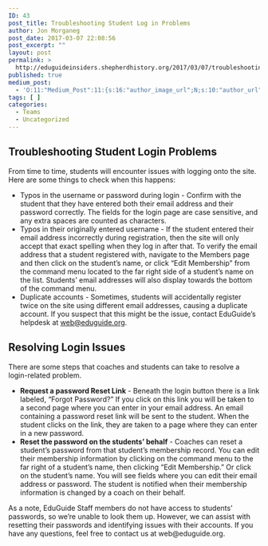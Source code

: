 ```yaml
---
ID: 43
post_title: Troubleshooting Student Log in Problems
author: Jon Morganeg
post_date: 2017-03-07 22:08:56
post_excerpt: ""
layout: post
permalink: >
  http://eduguideinsiders.shepherdhistory.org/2017/03/07/troubleshooting-student-log-in-problems/
published: true
medium_post:
  - 'O:11:"Medium_Post":11:{s:16:"author_image_url";N;s:10:"author_url";N;s:11:"byline_name";N;s:12:"byline_email";N;s:10:"cross_link";N;s:2:"id";N;s:21:"follower_notification";N;s:7:"license";N;s:14:"publication_id";N;s:6:"status";N;s:3:"url";N;}'
tags: [ ]
categories:
  - Teams
  - Uncategorized
---
```

<h2>Troubleshooting Student Login Problems</h2>
From time to time, students will encounter issues with logging onto the site. Here are some things to check when this happens:
<ul>
 	<li>Typos in the username or password during login - Confirm with the student that they have entered both their email address and their password correctly. The fields for the login page are case sensitive, and any extra spaces are counted as characters.</li>
 	<li>Typos in their originally entered username - If the student entered their email address incorrectly during registration, then the site will only accept that exact spelling when they log in after that. To verify the email address that a student registered with, navigate to the Members page and then click on the student’s name, or click “Edit Membership” from the command menu located to the far right side of a student’s name on the list. Students’ email addresses will also display towards the bottom of the command menu.</li>
 	<li>Duplicate accounts - Sometimes, students will accidentally register twice on the site using different email addresses, causing a duplicate account. If you suspect that this might be the issue, contact EduGuide’s helpdesk at <a href="mailto:web@eduguide.org">web@eduguide.org</a>.</li>
</ul>
<h2>Resolving Login Issues</h2>
There are some steps that coaches and students can take to resolve a login-related problem.
<ul>
 	<li><strong>Request a password Reset Link</strong> - Beneath the login button there is a link labeled, “Forgot Password?” If you click on this link you will be taken to a second page where you can enter in your email address. An email containing a password reset link will be sent to the student. When the student clicks on the link, they are taken to a page where they can enter in a new password.</li>
 	<li><strong>Reset the password on the students’ behalf</strong> - Coaches can reset a student’s password from that student’s membership record. You can edit their membership information by clicking on the command menu to the far right of a student’s name, then clicking “Edit Membership.” Or click on the student’s name. You will see fields where you can edit their email address or password. The student is notified when their membership information is changed by a coach on their behalf.</li>
</ul>
As a note, EduGuide Staff members do not have access to students’ passwords, so we’re unable to look them up. However, we can assist with resetting their passwords and identifying issues with their accounts. If you have any questions, feel free to contact us at web@eduguide.org.